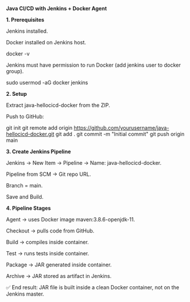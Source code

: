 **Java CI/CD with Jenkins + Docker Agent**

**1. Prerequisites**

Jenkins installed.

Docker installed on Jenkins host.

docker -v


Jenkins must have permission to run Docker (add jenkins user to docker group).

sudo usermod -aG docker jenkins

**2. Setup**

Extract java-hellocicd-docker from the ZIP.

Push to GitHub:

git init
git remote add origin https://github.com/yourusername/java-hellocicd-docker.git
git add .
git commit -m "Initial commit"
git push origin main

**3. Create Jenkins Pipeline**

Jenkins → New Item → Pipeline → Name: java-hellocicd-docker.

Pipeline from SCM → Git repo URL.

Branch = main.

Save and Build.

**4. Pipeline Stages**

Agent → uses Docker image maven:3.8.6-openjdk-11.

Checkout → pulls code from GitHub.

Build → compiles inside container.

Test → runs tests inside container.

Package → JAR generated inside container.

Archive → JAR stored as artifact in Jenkins.

✅ End result: JAR file is built inside a clean Docker container, not on the Jenkins master.
